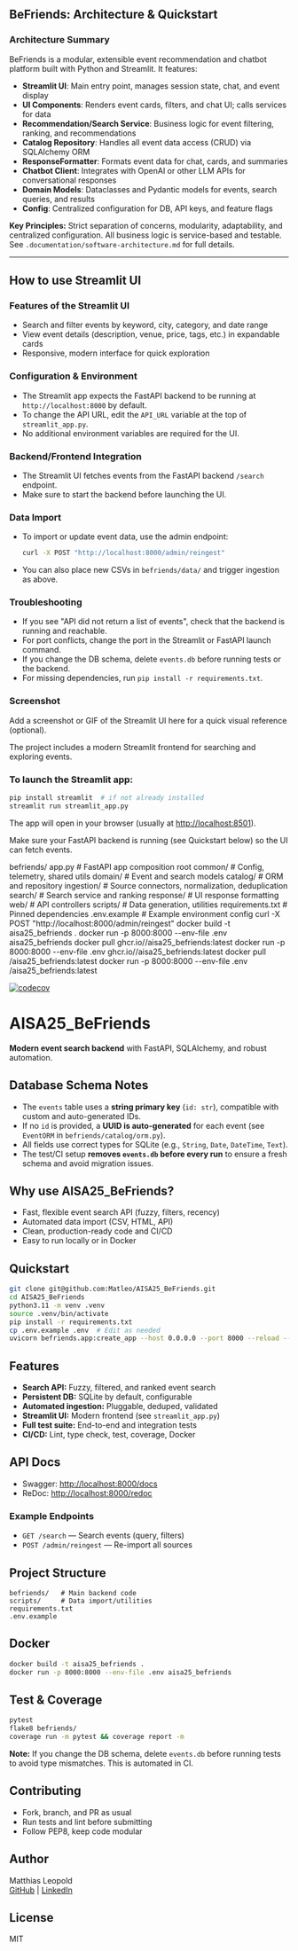 ## BeFriends: Architecture & Quickstart

### Architecture Summary
BeFriends is a modular, extensible event recommendation and chatbot platform built with Python and Streamlit. It features:

- **Streamlit UI**: Main entry point, manages session state, chat, and event display
- **UI Components**: Renders event cards, filters, and chat UI; calls services for data
- **Recommendation/Search Service**: Business logic for event filtering, ranking, and recommendations
- **Catalog Repository**: Handles all event data access (CRUD) via SQLAlchemy ORM
- **ResponseFormatter**: Formats event data for chat, cards, and summaries
- **Chatbot Client**: Integrates with OpenAI or other LLM APIs for conversational responses
- **Domain Models**: Dataclasses and Pydantic models for events, search queries, and results
- **Config**: Centralized configuration for DB, API keys, and feature flags

**Key Principles:** Strict separation of concerns, modularity, adaptability, and centralized configuration. All business logic is service-based and testable. See `.documentation/software-architecture.md` for full details.

---

## How to use Streamlit UI
### Features of the Streamlit UI
- Search and filter events by keyword, city, category, and date range
- View event details (description, venue, price, tags, etc.) in expandable cards
- Responsive, modern interface for quick exploration

### Configuration & Environment
- The Streamlit app expects the FastAPI backend to be running at `http://localhost:8000` by default.
- To change the API URL, edit the `API_URL` variable at the top of `streamlit_app.py`.
- No additional environment variables are required for the UI.

### Backend/Frontend Integration
- The Streamlit UI fetches events from the FastAPI backend `/search` endpoint.
- Make sure to start the backend before launching the UI.

### Data Import
- To import or update event data, use the admin endpoint:
  ```sh
  curl -X POST "http://localhost:8000/admin/reingest"
  ```
- You can also place new CSVs in `befriends/data/` and trigger ingestion as above.

### Troubleshooting
- If you see "API did not return a list of events", check that the backend is running and reachable.
- For port conflicts, change the port in the Streamlit or FastAPI launch command.
- If you change the DB schema, delete `events.db` before running tests or the backend.
- For missing dependencies, run `pip install -r requirements.txt`.

### Screenshot
Add a screenshot or GIF of the Streamlit UI here for a quick visual reference (optional).

The project includes a modern Streamlit frontend for searching and exploring events.

### To launch the Streamlit app:

```sh
pip install streamlit  # if not already installed
streamlit run streamlit_app.py
```

The app will open in your browser (usually at [http://localhost:8501](http://localhost:8501)).

Make sure your FastAPI backend is running (see Quickstart below) so the UI can fetch events.

befriends/
  app.py                # FastAPI app composition root
  common/               # Config, telemetry, shared utils
  domain/               # Event and search models
  catalog/              # ORM and repository
  ingestion/            # Source connectors, normalization, deduplication
  search/               # Search service and ranking
  response/             # UI response formatting
  web/                  # API controllers
scripts/                # Data generation, utilities
requirements.txt        # Pinned dependencies
.env.example            # Example environment config
curl -X POST "http://localhost:8000/admin/reingest"
docker build -t aisa25_befriends .
docker run -p 8000:8000 --env-file .env aisa25_befriends
docker pull ghcr.io/<your-username>/aisa25_befriends:latest
docker run -p 8000:8000 --env-file .env ghcr.io/<your-username>/aisa25_befriends:latest
docker pull <your-dockerhub-username>/aisa25_befriends:latest
docker run -p 8000:8000 --env-file .env <your-dockerhub-username>/aisa25_befriends:latest

[![codecov](https://codecov.io/gh/Matleo/AISA25_BeFriends/branch/main/graph/badge.svg)](https://codecov.io/gh/Matleo/AISA25_BeFriends)

# AISA25_BeFriends


**Modern event search backend** with FastAPI, SQLAlchemy, and robust automation.

## Database Schema Notes
- The `events` table uses a **string primary key** (`id: str`), compatible with custom and auto-generated IDs.
- If no `id` is provided, a **UUID is auto-generated** for each event (see `EventORM` in `befriends/catalog/orm.py`).
- All fields use correct types for SQLite (e.g., `String`, `Date`, `DateTime`, `Text`).
- The test/CI setup **removes `events.db` before every run** to ensure a fresh schema and avoid migration issues.

## Why use AISA25_BeFriends?
- Fast, flexible event search API (fuzzy, filters, recency)
- Automated data import (CSV, HTML, API)
- Clean, production-ready code and CI/CD
- Easy to run locally or in Docker

## Quickstart
```sh
git clone git@github.com:Matleo/AISA25_BeFriends.git
cd AISA25_BeFriends
python3.11 -m venv .venv
source .venv/bin/activate
pip install -r requirements.txt
cp .env.example .env  # Edit as needed
uvicorn befriends.app:create_app --host 0.0.0.0 --port 8000 --reload --factory
```

## Features
- **Search API:** Fuzzy, filtered, and ranked event search
- **Persistent DB:** SQLite by default, configurable
- **Automated ingestion:** Pluggable, deduped, validated
- **Streamlit UI:** Modern frontend (see `streamlit_app.py`)
- **Full test suite:** End-to-end and integration tests
- **CI/CD:** Lint, type check, test, coverage, Docker

## API Docs
- Swagger: [http://localhost:8000/docs](http://localhost:8000/docs)
- ReDoc: [http://localhost:8000/redoc](http://localhost:8000/redoc)

### Example Endpoints
- `GET /search` — Search events (query, filters)
- `POST /admin/reingest` — Re-import all sources

## Project Structure
```
befriends/   # Main backend code
scripts/     # Data import/utilities
requirements.txt
.env.example
```

## Docker
```sh
docker build -t aisa25_befriends .
docker run -p 8000:8000 --env-file .env aisa25_befriends
```


## Test & Coverage
```sh
pytest
flake8 befriends/
coverage run -m pytest && coverage report -m
```

**Note:** If you change the DB schema, delete `events.db` before running tests to avoid type mismatches. This is automated in CI.

## Contributing
- Fork, branch, and PR as usual
- Run tests and lint before submitting
- Follow PEP8, keep code modular

## Author
Matthias Leopold  
[GitHub](https://github.com/Matleo) | [LinkedIn](https://www.linkedin.com/in/matthias-leopold-0ba93413b/)

## License
MIT
